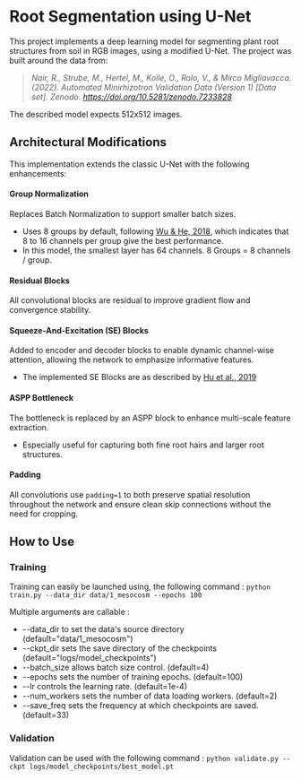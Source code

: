 # Root Segmentation using U-Net

This project implements a deep learning model for segmenting plant root structures from soil in RGB images, using a modified U-Net.
The project was built around the data from: 
  > _Nair, R., Strube, M., Hertel, M., Kolle, O., Rolo, V., & Mirco Migliavacca. (2022). 
  > Automated Minirhizotron Validation Data (Version 1) [Data set]. Zenodo. https://doi.org/10.5281/zenodo.7233828_

The described model expects 512x512 images.

## Architectural Modifications
This implementation extends the classic U-Net with the following enhancements:

#### Group Normalization
Replaces Batch Normalization to support smaller batch sizes.
 - Uses 8 groups by default, following [Wu & He, 2018](https://arxiv.org/abs/1803.08494), which indicates that 8 to 16 channels per group give the best performance.
 - In this model, the smallest layer has 64 channels. 8 Groups = 8 channels / group.

#### Residual Blocks
All convolutional blocks are residual to improve gradient flow and convergence stability.

#### Squeeze-And-Excitation (SE) Blocks
Added to encoder and decoder blocks to enable dynamic channel-wise attention, allowing the network to emphasize informative features.
 - The implemented SE Blocks are as described by [Hu et al., 2019](https://arxiv.org/abs/1709.01507)

#### ASPP Bottleneck
The bottleneck is replaced by an ASPP block to enhance multi-scale feature extraction.
 - Especially useful for capturing both fine root hairs and larger root structures.

#### Padding
All convolutions use `padding=1` to both preserve spatial resolution throughout the network and ensure clean skip connections without the need for cropping.

## How to Use

### Training
Training can easily be launched using, the following command :
  `python train.py --data_dir data/1_mesocosm --epochs 100`

Multiple arguments are callable : 
  - \-\-data\_dir to set the data's source directory (default="data/1\_mesocosm")
  - \-\-ckpt\_dir sets the save directory of the checkpoints (default="logs/model\_checkpoints")
  - \-\-batch\_size allows batch size control. (default=4)
  - \-\-epochs sets the number of training epochs. (default=100)
  - \-\-lr controls the learning rate. (default=1e-4)
  - \-\-num\_workers sets the number of data loading workers. (default=2)
  - \-\-save_freq sets the frequency at which checkpoints are saved. (default=33)
    
### Validation
Validation can be used with the following command : 
  `python validate.py --ckpt logs/model_checkpoints/best_model.pt`
